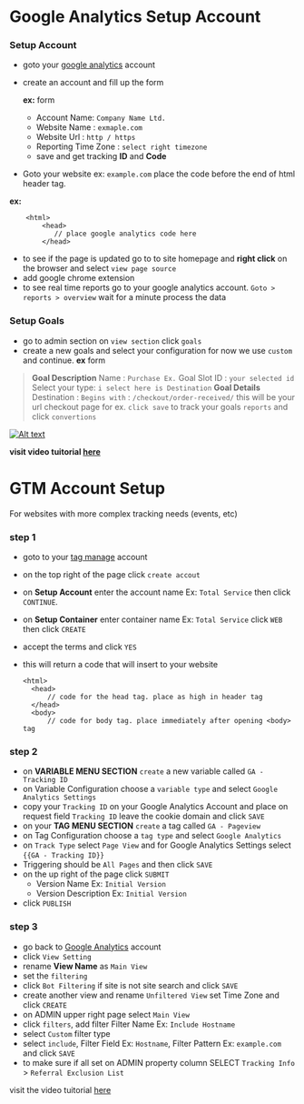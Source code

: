 # Google Analytics Setup Account

### Setup Account
- goto your [google analytics](https://analytics.google.com/analytics/web/) account
- create an account and fill up the form
      
     **ex:** form
     - Account Name: `Company Name Ltd.`
     - Website Name : `exmaple.com`
     - Website Url : `http / https`
     - Reporting Time Zone : `select right timezone`
     - save and get tracking **ID** and **Code**

- Goto your website ex: `example.com` place the code before the end of html header tag.

**ex:**

        <html>
            <head>
               // place google analytics code here
            </head>
- to see if the page is updated go to to site homepage and **right click** on the browser and select `view page source`
- add google chrome extension
- to see real time reports go to your google analytics account. `Goto > reports > overview` 
wait for a minute process the data

### Setup Goals
- go to admin section on `view section` click `goals`
- create a new goals and select your configuration for now we use `custom` and continue.
**ex** form
> **Goal Description**
> Name : `Purchase Ex.`
> Goal Slot ID : `your selected id`
> Select your type: `i select here is Destination`
> **Goal Details**
> Destination : `Begins with` : `/checkout/order-received/` this will be your url checkout page for ex. `click save`
> to track your goals `reports` and click `convertions`

[![Alt text](https://img.youtube.com/vi/ZM-ZH3m7zSA/mqdefault.jpg)](https://www.youtube.com/watch?v=ZM-ZH3m7zSA)

**visit video tuitorial [here](https://www.youtube.com/watch?v=ZM-ZH3m7zSA)**

# GTM Account Setup
For websites with more complex tracking needs (events, etc)

### step 1
- goto to your [tag manage](https://tagmanager.google.com/) account
- on the top right of the page click `create accout`
- on **Setup Account** enter the account name Ex: `Total Service` then click `CONTINUE`.
- on **Setup Container** enter container name Ex: `Total Service` click `WEB` then click `CREATE`
- accept the terms and click `YES`
- this will return a code that will insert to your website
     
      <html>
        <head>
            // code for the head tag. place as high in header tag
        </head>
        <body>
            // code for body tag. place immediately after opening <body> tag

### step 2

- on **VARIABLE MENU SECTION** `create` a new variable called `GA - Tracking ID`
- on Variable Configuration choose a `variable type` and select `Google Analytics Settings`
- copy your `Tracking ID` on your Google Analytics Account and place on request field `Tracking ID` leave the cookie domain and click `SAVE`
- on your **TAG MENU SECTION** `create` a tag called `GA - Pageview` 
- on Tag Configuration choose a `tag type` and select `Google Analytics`
- on `Track Type` select `Page View` and for Google Analytics Settings select `{{GA - Tracking ID}}`
- Triggering should be `All Pages` and then click `SAVE`
- on the up right of the page click `SUBMIT`
     - Version Name Ex: `Initial Version`
     - Version Description Ex: `Initial Version`
- click `PUBLISH`

### step 3

- go back to [Google Analytics](https://analytics.google.com/analytics/web/) account
- click `View Setting`
- rename **View Name** as `Main View`
- set the `filtering`
- click `Bot Filtering` if site is not site search and click `SAVE`
- create another view and rename `Unfiltered View` set Time Zone and click `CREATE`
- on ADMIN upper right page select `Main View`
- click `filters`, add filter Filter Name Ex: `Include Hostname`
- select `Custom` filter type
- select `include`, Filter Field Ex: `Hostname`, Filter Pattern Ex: `example.com` and click `SAVE`
- to make sure if all set on ADMIN property column SELECT `Tracking Info` > `Referral Exclusion List`

visit the video tuitorial [here](https://www.youtube.com/watch?v=hgIcXHnmS3w)


